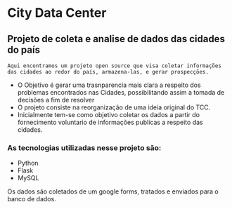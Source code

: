 # City Data Center
## Projeto de coleta e analise de dados das cidades do país
    Aqui encontramos um projeto open source que visa coletar informações das cidades ao redor do país, armazena-las, e gerar prospecções.
*   O Objetivo é gerar uma trasnparencia mais clara a respeito dos problemas encontrados nas Cidades, possibilitando assim a tomada de decisões a fim de resolver
*   O projeto consiste na reorganização de uma ideia original do TCC.
*   Inicialmente tem-se como objetivo coletar os dados a partir do fornecimento voluntario de informações publicas a respeito das cidades.

### As tecnologias utilizadas nesse projeto são:
*   Python
*   Flask
*   MySQL

Os dados são coletados de um google forms, tratados e enviados para o banco de dados.